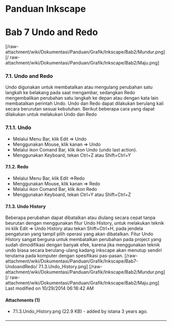# Panduan Inkscape
# Bab 7 Undo and Redo
[/raw-attachment/wiki/Dokumentasi/Panduan/Grafik/Inkscape/Bab2/Mundur.png] [/
raw-attachment/wiki/Dokumentasi/Panduan/Grafik/Inkscape/Bab2/Maju.png]

### 7.1. Undo and Redo
Undo digunakan untuk membatalkan atau mengulang perubahan satu langkah ke
belakang pada saat mengambar, sedangkan Redo mengembalikan perubahan satu
langkah ke depan atau dengan kata lain membatalkan perintah Undo.
Undo dan Redo dapat dilakukan berulang kali secara berurutan sesuai kebutuhan.
Berikut beberapa cara yang dapat dilakukan untuk melakukan Undo dan Redo
### 7.1.1. Undo
  * Melalui Menu Bar, klik Edit => Undo
  * Menggunakan Mouse, klik kanan => Undo
  * Melalui ikon Comand Bar, klik ikon Undo (undo last action).
  * Menggunakan Keyboard, tekan Ctrl+Z atau Shift+Ctrl+Y
#### 7.1.2. Redo
  * Melalui Menu Bar, klik Edit =>Redo
  * Menggunakan Mouse, klik kanan => Redo
  * Melalui ikon Comand Bar, klik ikon Redo
  * Menggunakan Keyboard, tekan Ctrl+Y atau Shift+Ctrl+Z
#### 7.1.3. Undo History
Beberapa perubahan dapat dibatalkan atau diulang secara cepat tanpa beurutan
dengan menggunakan fitur Undo History, untuk melakukan teknik ini klik Edit =>
Undo History atau tekan Shift+Ctrl+H, pada jendela pengaturan yang tampil pilih
operasi yang akan dibatalkan.
Fitur Undo History sangat berguna untuk membatalkan perubahan pada project yang
sudah dimodifikasi dengan banyak efek, karena jika menggunakan teknik undo
biasa secara berulang-ulang kadang inkscape akan menutup sendiri terutama pada
komputer dengan spesifikasi pas-pasan.
[/raw-attachment/wiki/Dokumentasi/Panduan/Grafik/Inkscape/Bab7-UndoandRedo/
7.1.3.Undo_History.png]
[/raw-attachment/wiki/Dokumentasi/Panduan/Grafik/Inkscape/Bab2/Mundur.png] [/
raw-attachment/wiki/Dokumentasi/Panduan/Grafik/Inkscape/Bab2/Maju.png]
Last modified on 10/29/2014 06:16:42 AM
#### Attachments (1)
  * 7.1.3.Undo_History.png​ (22.9 KB) - added by istana 3 years ago.
#### 
    
 
 
 
 
 
---
 
